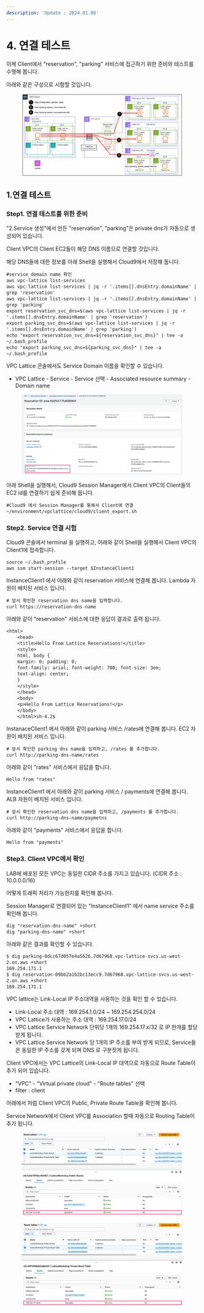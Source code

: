 ```yaml
---
description: 'Update : 2024.01.08'
---
```


# 4. 연결 테스트

이제 Client에서 "reservation", "parking" 서비스에 접근하기 위한 준비와 테스트를 수행해 봅니다.

아래와 같은 구성으로 시험할 것입니다.

<figure><img src="../.gitbook/assets/image (29).png" alt=""><figcaption></figcaption></figure>

## 1.연결 테스트



### Step1. 연결 테스트를 위한 준비

"2.Service 생성"에서 만든 "reservation", "parking"은 private dns가 자동으로 생성되어 있습니다.&#x20;

Client VPC의 Client EC2들이 해당 DNS 이름으로 연결할 것입니다.

해당 DNS들에 대한 정보를 아래 Shell을 실행해서 Cloud9에서 저장해 둡니다.

```
#service domain name 확인
aws vpc-lattice list-services
aws vpc-lattice list-services | jq -r '.items[].dnsEntry.domainName' | grep 'reservation'
aws vpc-lattice list-services | jq -r '.items[].dnsEntry.domainName' | grep 'parking'
export reservation_svc_dns=$(aws vpc-lattice list-services | jq -r '.items[].dnsEntry.domainName' | grep 'reservation')
export parking_svc_dns=$(aws vpc-lattice list-services | jq -r '.items[].dnsEntry.domainName' | grep 'parking')
echo "export reservation_svc_dns=${reservation_svc_dns}" | tee -a ~/.bash_profile
echo "export parking_svc_dns=${parking_svc_dns}" | tee -a ~/.bash_profile

```

VPC Lattice 콘솔에서도 Service Domain 이름을 확인할 수 있습니다.

* VPC Lattice - Service - Service 선택 - Associated resource summary - Domain name

<figure><img src="../.gitbook/assets/image (30).png" alt=""><figcaption></figcaption></figure>

아래 Shell을 실행해서, Cloud9 Session Manager에서 Client VPC의 Client들의 EC2 id를 연결하기 쉽게 준비해 둡니다.

```
#Cloud9 에서 Session Manager를 통해서 Client에 연결
~/environment/vpclattice/cloud9/client_export.sh

```

### Step2. Service 연결 시험

Cloud9 콘솔에서 terminal 을 실행하고, 아래와 같이 Shell을 실행해서 Client VPC의 Client1에 접속합니다.

```
source ~/.bash_profile
aws ssm start-session --target $InstanceClient1

```

InstanceClient1 에서 아래와 같이 reservation 서비스에 연결해 봅니다. Lambda 자원이 배치된 서비스 입니다.

```
# 앞서 확인한 reservation dns name을 입력합니다.
curl https://reservation-dns-name

```

아래와 같이 "reservation" 서비스에 대한 응답이 결과로 출력 됩니다.

```
<html>
    <head>
    <title>Hello From Lattice Reservations!</title>
    <style>
    html, body {
    margin: 0; padding: 0;
    font-family: arial; font-weight: 700; font-size: 3em;
    text-align: center;
    }
    </style>
    </head>
    <body>
    <p>Hello From Lattice Reservations!</p>
    </body>
    </html>sh-4.2$ 
```



InstanaceClient1 에서 아래와 같이 parking 서비스 /rates에 연결해 봅니다. EC2 자원이 배치된 서비스 입니다.

```
# 앞서 확인한 parking dns name을 입력하고, /rates 를 추가합니다.
curl http://parking-dns-name/rates
```

아래와 같이 "rates" 서비스에서 응답을 합니다.

```
Hello from "rates"
```

InstanceClient1 에서 아래와 같이 parking 서비스 / payments에 연결해 봅니다. ALB 자원이 배치된 서비스 입니다.

```
# 앞서 확인한 reservation dns name을 입력하고, /payments 를 추가합니다.
curl http://parking-dns-name/paymetns
```

아래와 같이 "payments" 서비스에서 응답을 합니다.

```
Hello from "payments"
```

### Step3. Client VPC에서 확인

LAB에 배포된 모든 VPC는 동일한 CIDR 주소를 가지고 있습니다. (CIDR 주소 : 10.0.0.0/16)

어떻게 트래픽 처리가 가능한지를 확인해 봅니다.

Session Manager로 연결되어 있는 "InstanceClient1" 에서 name service 주소를 확인해 봅니다.

```
dig "reservation-dns-name" +short
dig "parking-dns-name" +short

```

아래와 같은 결과를 확인할 수 있습니다.

```
$ dig parking-0dcc67d057e4a5626.7d67968.vpc-lattice-svcs.us-west-2.on.aws +short
169.254.171.1
$ dig reservation-09bb2a1b2bc13ecc9.7d67968.vpc-lattice-svcs.us-west-2.on.aws +short
169.254.171.1
```

VPC lattice는 Link-Local IP 주소대역을 사용하는 것을 확인 할 수 있습니다.&#x20;

* Link-Local 주소 대역 : 169.254.1.0/24 \~ 169.254.254.0/24
* VPC Lattice가 사용하는 주소 대역 : 169.254.17.0/24&#x20;
* VPC Lattice Service Network 단위당 1개의 169.254.17.x/32 로 IP 한개를 할당받게 됩니다.
* VPC Lattice Service Network 당 1개의 IP 주소를 부여 받게 되므로, Service들은 동일한 IP 주소를 갖게 되며 DNS 로 구분짓게 됩니다.

Client VPC에서는 VPC Lattice의 Link-Local IP 대역으로 자동으로 Route Table이 추가 되어 있습니다.

* "VPC" - "Virtual private cloud" - "Route tables" 선택
* filter : client

아래에서 처럼 Client VPC의 Public, Private Route Table을 확인해 봅니다.&#x20;

Service Network에서 Client VPC를 Association 할때 자동으로 Routing Table이 추가 됩니다.

<figure><img src="../.gitbook/assets/image (2) (1).png" alt=""><figcaption></figcaption></figure>

<figure><img src="../.gitbook/assets/image (1) (1) (1).png" alt=""><figcaption></figcaption></figure>

